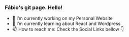 ### Fábio's git page. Hello!

- 🔭 I’m currently working on my Personal Website
- 🌱 I’m currently learning about React and Wordpress
- 📫 How to reach me: Check the Social Links bellow 👇

<!--
**orbtz/orbtz** is a ✨ _special_ ✨ repository because its `README.md` (this file) appears on your GitHub profile.

Here are some ideas to get you started:
- 🔭 I’m currently working on ...
- 🌱 I’m currently learning React, React-Native and NodeJs
- 👯 I’m looking to collaborate on ...
- 🤔 I’m looking for help with ...
- 💬 Ask me about ...
- 📫 How to reach me: ...
- 😄 Pronouns: ...
- ⚡ Fun fact: ...

-->
